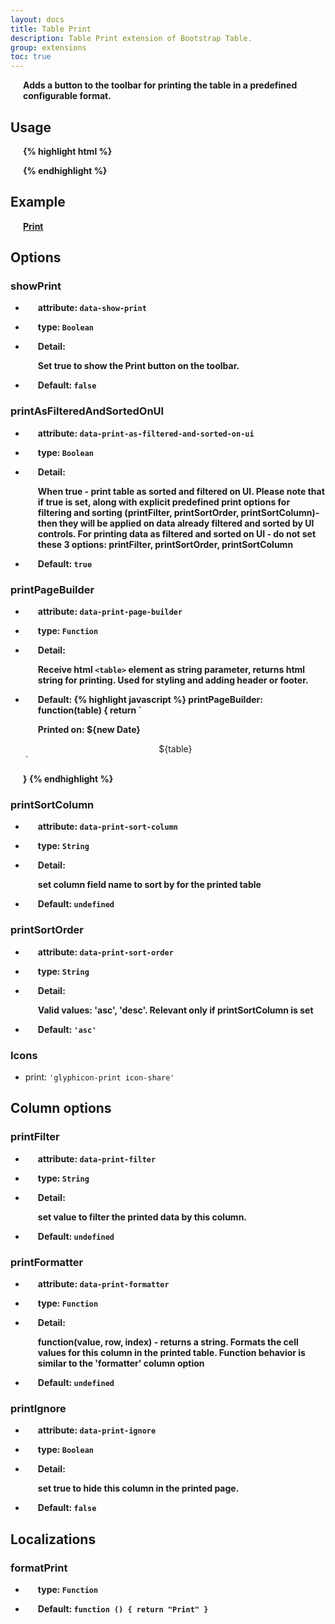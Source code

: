 ```yaml
---
layout: docs
title: Table Print
description: Table Print extension of Bootstrap Table.
group: extensions
toc: true
---
```


Adds a button to the toolbar for printing the table in a predefined configurable format.

## Usage

{% highlight html %}
<script src="extensions/print/bootstrap-table-print.js"></script>
{% endhighlight %}

## Example

[Print](https://examples.bootstrap-table.com/#extensions/print.html)

## Options

### showPrint

- **attribute:** `data-show-print`

- **type:** `Boolean`

- **Detail:**

  Set true to show the Print button on the toolbar.

- **Default:** `false`

### printAsFilteredAndSortedOnUI

- **attribute:** `data-print-as-filtered-and-sorted-on-ui`

- **type:** `Boolean`

- **Detail:**

  When true - print table as sorted and filtered on UI. Please note that if true is set, along with explicit predefined print options for filtering and sorting (printFilter, printSortOrder, printSortColumn)- then they will be applied on data already filtered and sorted by UI controls. For printing data as filtered and sorted on UI - do not set these 3 options: printFilter, printSortOrder, printSortColumn

- **Default:** `true`

### printPageBuilder

- **attribute:** `data-print-page-builder`

- **type:** `Function`

- **Detail:**

  Receive html `<table>` element as string parameter, returns html string for printing. Used for styling and adding header or footer.

- **Default:**
{% highlight javascript %}
printPageBuilder: function(table) {
  return `
    <html>
    <head>
    <style type="text/css" media="print">
    @page {
      size: auto;
      margin: 25px 0 25px 0;
    }
    </style>
    <style type="text/css" media="all">
    table {
      border-collapse: collapse;
      font-size: 12px;
    }
    table, th, td {
      border: 1px solid grey;
    }
    th, td {
      text-align: center;
      vertical-align: middle;
    }
    p {
      font-weight: bold;
      margin-left:20px;
    }
    table {
      width: 94%;
      margin-left: 3%;
      margin-right: 3%;
    }
    div.bs-table-print {
      text-align:center;
    }
    </style>
    </head>
    <title>Print Table</title>
    <body>
    <p>Printed on: ${new Date} </p>
    <div class="bs-table-print">${table}</div>
    </body>
    </html>
  `
}
{% endhighlight %}

### printSortColumn

- **attribute:** `data-print-sort-column`

- **type:** `String`

- **Detail:**

  set column field name to sort by for the printed table

- **Default:** `undefined`

### printSortOrder

- **attribute:** `data-print-sort-order`

- **type:** `String`

- **Detail:**

  Valid values: 'asc', 'desc'. Relevant only if printSortColumn is set

- **Default:** `'asc'`

### Icons

* print: `'glyphicon-print icon-share'`

## Column options

### printFilter

- **attribute:** `data-print-filter`

- **type:** `String`

- **Detail:**

  set value to filter the printed data by this column.

- **Default:** `undefined`

### printFormatter

- **attribute:** `data-print-formatter`

- **type:** `Function`

- **Detail:**

  function(value, row, index) - returns a string. Formats the cell values for this column in the printed table. Function behavior is similar to the 'formatter' column option

- **Default:** `undefined`

### printIgnore

- **attribute:** `data-print-ignore`

- **type:** `Boolean`

- **Detail:**

  set true to hide this column in the printed page.

- **Default:** `false`

## Localizations

### formatPrint

- **type:** `Function`

- **Default:** `function () { return "Print" }`
